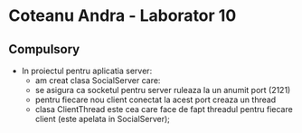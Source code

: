# Coteanu Andra - Laborator 10
## Compulsory

+ In proiectul pentru aplicatia server:
  + am creat clasa SocialServer care:
  - se asigura ca socketul pentru server ruleaza la un anumit port (2121)
  - pentru fiecare nou client conectat la acest port creaza un thread
  + clasa ClientThread este cea care face de fapt threadul pentru fiecare client (este apelata in SocialServer); 

